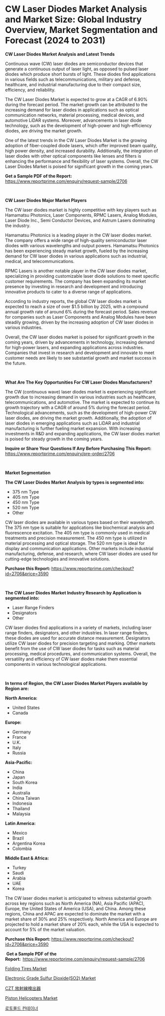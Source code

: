 <p><h1>CW Laser Diodes Market Analysis and Market Size: Global Industry Overview, Market Segmentation and Forecast (2024 to 2031)</h1></p><p><strong>CW Laser Diodes Market Analysis and Latest Trends</strong></p>
<p><p>Continuous wave (CW) laser diodes are semiconductor devices that generate a continuous output of laser light, as opposed to pulsed laser diodes which produce short bursts of light. These diodes find applications in various fields such as telecommunications, military and defense, healthcare, and industrial manufacturing due to their compact size, efficiency, and reliability.</p><p>The CW Laser Diodes Market is expected to grow at a CAGR of 6.90% during the forecast period. The market growth can be attributed to the increasing demand for laser diodes in applications such as optical communication networks, material processing, medical devices, and automotive LiDAR systems. Moreover, advancements in laser diode technology, such as the development of high-power and high-efficiency diodes, are driving the market growth.</p><p>One of the latest trends in the CW Laser Diodes Market is the growing adoption of fiber-coupled diode lasers, which offer improved beam quality, high power density, and increased durability. Additionally, the integration of laser diodes with other optical components like lenses and filters is enhancing the performance and flexibility of laser systems. Overall, the CW Laser Diodes Market is poised for significant growth in the coming years.</p></p>
<p><strong>Get a Sample PDF of the Report:&nbsp;</strong> <a href="https://www.reportprime.com/enquiry/request-sample/2706">https://www.reportprime.com/enquiry/request-sample/2706</a></p>
<p>&nbsp;</p>
<p><strong>CW Laser Diodes Major Market Players</strong></p>
<p><p>The CW laser diodes market is highly competitive with key players such as Hamamatsu Photonics, Laser Components, RPMC Lasers, Analog Modules, Laser Diode Inc., Semi Conductor Devices, and Astrum Lasers dominating the industry.</p><p>Hamamatsu Photonics is a leading player in the CW laser diodes market. The company offers a wide range of high-quality semiconductor laser diodes with various wavelengths and output powers. Hamamatsu Photonics has been experiencing steady market growth, fueled by the increasing demand for CW laser diodes in various applications such as industrial, medical, and telecommunications.</p><p>RPMC Lasers is another notable player in the CW laser diodes market, specializing in providing customizable laser diode solutions to meet specific customer requirements. The company has been expanding its market presence by investing in research and development and introducing innovative products to cater to a diverse range of applications.</p><p>According to industry reports, the global CW laser diodes market is expected to reach a size of over $1.5 billion by 2025, with a compound annual growth rate of around 6% during the forecast period. Sales revenue for companies such as Laser Components and Analog Modules have been steadily growing, driven by the increasing adoption of CW laser diodes in various industries.</p><p>Overall, the CW laser diodes market is poised for significant growth in the coming years, driven by advancements in technology, increasing demand for high-power lasers, and expanding applications across industries. Companies that invest in research and development and innovate to meet customer needs are likely to see substantial growth and market success in the future.</p></p>
<p>&nbsp;</p>
<p><strong>What Are The Key Opportunities For CW Laser Diodes Manufacturers?</strong></p>
<p><p>The CW (continuous wave) laser diodes market is experiencing significant growth due to increasing demand in various industries such as healthcare, telecommunications, and automotive. The market is expected to continue its growth trajectory with a CAGR of around 5% during the forecast period. Technological advancements, such as the development of high-power CW laser diodes, are driving the market growth. Additionally, the adoption of laser diodes in emerging applications such as LiDAR and industrial manufacturing is further fueling market expansion. With increasing investments in R&D and expanding applications, the CW laser diodes market is poised for steady growth in the coming years.</p></p>
<p><strong>Inquire or Share Your Questions If Any Before Purchasing This Report:</strong> <a href="https://www.reportprime.com/enquiry/pre-order/2706">https://www.reportprime.com/enquiry/pre-order/2706</a></p>
<p>&nbsp;</p>
<p><strong>Market Segmentation</strong></p>
<p><strong>The CW Laser Diodes Market Analysis by types is segmented into:</strong></p>
<p><ul><li>375 nm Type</li><li>405 nm Type</li><li>450 nm Type</li><li>520 nm Type</li><li>Other</li></ul></p>
<p><p>CW laser diodes are available in various types based on their wavelength. The 375 nm type is suitable for applications like biochemical analysis and fluorescence excitation. The 405 nm type is commonly used in medical treatments and precision measurement. The 450 nm type is utilized in material processing and optical storage. The 520 nm type is ideal for display and communication applications. Other markets include industrial manufacturing, defense, and research, where CW laser diodes are used for cutting-edge technologies and innovative solutions.</p></p>
<p><strong>Purchase this Report:&nbsp;</strong><a href="https://www.reportprime.com/checkout?id=2706&price=3590">https://www.reportprime.com/checkout?id=2706&price=3590</a></p>
<p>&nbsp;</p>
<p><strong>The CW Laser Diodes Market Industry Research by Application is segmented into:</strong></p>
<p><ul><li>Laser Range Finders</li><li>Designators</li><li>Other</li></ul></p>
<p><p>CW laser diodes find applications in a variety of markets, including laser range finders, designators, and other industries. In laser range finders, these diodes are used for accurate distance measurement. Designators utilize CW laser diodes for precision targeting and marking. Other markets benefit from the use of CW laser diodes for tasks such as material processing, medical procedures, and communication systems. Overall, the versatility and efficiency of CW laser diodes make them essential components in various technological applications.</p></p>
<p>&nbsp;</p>
<p><strong>In terms of Region, the CW Laser Diodes Market Players available by Region are:</strong></p>
<p>
    <p> <strong> North America: </strong>
        <ul>
            <li>United States</li>
            <li>Canada</li>
        </ul>
        </p> 
    <p> <strong> Europe: </strong>
        <ul>
            <li>Germany</li>
            <li>France</li>
            <li>U.K.</li>
            <li>Italy</li>
            <li>Russia</li>
        </ul>
        </p> 
    <p> <strong> Asia-Pacific: </strong>
        <ul>
            <li>China</li>
            <li>Japan</li>
            <li>South Korea</li>
            <li>India</li>
            <li>Australia</li>
            <li>China Taiwan</li>
            <li>Indonesia</li>
            <li>Thailand</li>
            <li>Malaysia</li>
        </ul>
        </p> 
    <p> <strong> Latin America: </strong>
        <ul>
            <li>Mexico</li>
            <li>Brazil</li>
            <li>Argentina Korea</li>
            <li>Colombia</li>
        </ul>
        </p> 
    <p> <strong> Middle East & Africa: </strong>
        <ul>
            <li>Turkey</li>
            <li>Saudi</li>
            <li>Arabia</li>
            <li>UAE</li>
            <li>Korea</li>
        </ul>
    </p>
    </p>
<p><p>The CW laser diodes market is anticipated to witness substantial growth across key regions such as North America (NA), Asia Pacific (APAC), Europe, the United States of America (USA), and China. Among these regions, China and APAC are expected to dominate the market with a market share of 30% and 25% respectively. North America and Europe are projected to hold a market share of 20% each, while the USA is expected to account for 5% of the market valuation.</p></p>
<p><strong>Purchase this Report: </strong><a href="https://www.reportprime.com/checkout?id=2706&price=3590">https://www.reportprime.com/checkout?id=2706&price=3590</a></p>
<p>&nbsp;<strong>Get a Sample PDF of the Report:&nbsp;&nbsp;</strong><a href="https://www.reportprime.com/enquiry/request-sample/2706">https://www.reportprime.com/enquiry/request-sample/2706</a></p>
<p><strong></strong></p>
<p><p><a href="https://issuu.com/reportprime-2/docs/folding-tires-market-size-2030.pptx">Folding Tires Market</a></p><p><a href="https://medium.com/@rasauncoleman1/electronic-grade-sulfur-dioxide-so2-market-insight-market-trends-growth-forecasted-from-2024-to-1ba0ba9a6054">Electronic Grade Sulfur Dioxide(SO2) Market</a></p><p><a href="https://github.com/AriMuller2009/Market-Research-Report-List-1/blob/main/595989312160.md">CZT 放射線検出器</a></p><p><a href="https://issuu.com/reportprime-2/docs/piston-helicopters-market-size-2030.pptx">Piston Helicopters Market</a></p><p><a href="https://medium.com/@lowellleke20231/%ED%9A%8C%EC%A0%84-%EC%A3%BC%ED%98%95-%EC%BB%A8%ED%85%8C%EC%9D%B4%EB%84%88-%EC%8B%9C%EC%9E%A5-%EA%B7%9C%EB%AA%A8-%EC%8B%9C%EC%9E%A5-%EC%A0%84%EB%A7%9D-%EB%B0%8F-%EC%8B%9C%EC%9E%A5-%EC%98%88%EC%B8%A1-2024%EB%85%84%EB%B6%80%ED%84%B0-2031%EB%85%84%EA%B9%8C%EC%A7%80-3c980037a422">로토몰드 컨테이너</a></p></p>